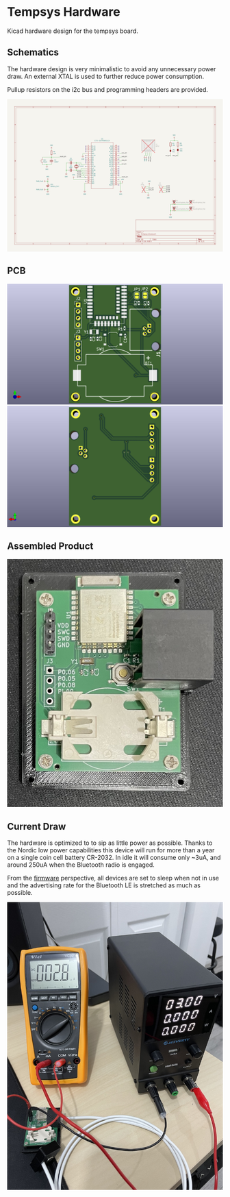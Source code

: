 <!-- vim: set tw=80: -->

# Tempsys Hardware

Kicad hardware design for the tempsys board.

## Schematics

The hardware design is very minimalistic to avoid any unnecessary power draw.
An external XTAL is used to further reduce power consumption.

Pullup resistors on the i2c bus and programming headers are provided.

![Schematics](./assets/schematics.png)

## PCB

![PCB Top](./assets/pcb-top.png)
![PCB Bottom](./assets/pcb-bottom.png)

## Assembled Product

![PCB Assembled](./assets/assembled.jpg)

## Current Draw

The hardware is optimized to to sip as little power as possible.
Thanks to the Nordic low power capabilities this device will run for more than
a year on a single coin cell battery CR-2032. In idle it will consume only ~3uA,
and around 250uA when the Bluetooth radio is engaged.

From the [firmware](https://github.com/fabiojmendes/tempsys-firmware)
perspective, all devices are set to sleep when not in use and
the advertising rate for the Bluetooth LE is stretched as much as possible.

![Current Draw](./assets/current-draw.jpg)
